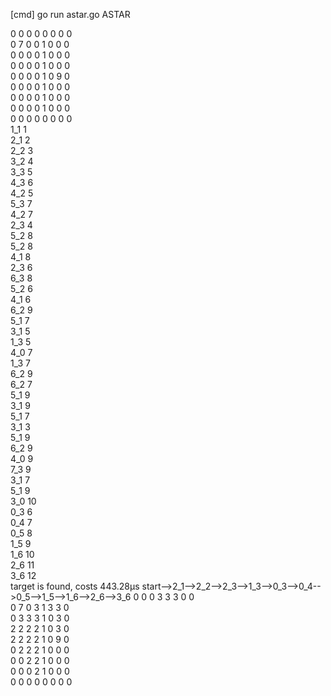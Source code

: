 [cmd] go run astar.go
ASTAR		

0  0  0  0  0  0  0  0  
0  7  0  0  1  0  0  0  
0  0  0  0  1  0  0  0  
0  0  0  0  1  0  0  0  
0  0  0  0  1  0  9  0  
0  0  0  0  1  0  0  0  
0  0  0  0  1  0  0  0  
0  0  0  0  1  0  0  0  
0  0  0  0  0  0  0  0  
1_1 1 		
2_1 2 		
2_2 3 		
3_2 4 		
3_3 5 		
4_3 6 		
4_2 5 		
5_3 7 		
4_2 7 		
2_3 4 		
5_2 8 		
5_2 8 		
4_1 8 		
2_3 6 		
6_3 8 		
5_2 6 		
4_1 6 		
6_2 9 		
5_1 7 		
3_1 5 		
1_3 5 		
4_0 7 		
1_3 7 		
6_2 9 		
6_2 7 		
5_1 9 		
3_1 9 		
5_1 7 		
3_1 3 		
5_1 9 		
6_2 9 		
4_0 9 		
7_3 9 		
3_1 7 		
5_1 9 		
3_0 10 		
0_3 6 		
0_4 7 		
0_5 8 		
1_5 9 		
1_6 10 		
2_6 11 		
3_6 12 		
target is found, costs  443.28µs
start-->2_1-->2_2-->2_3-->1_3-->0_3-->0_4-->0_5-->1_5-->1_6-->2_6-->3_6
0  0  0  3  3  3  0  0  
0  7  0  3  1  3  3  0  
0  3  3  3  1  0  3  0  
2  2  2  2  1  0  3  0  
2  2  2  2  1  0  9  0  
0  2  2  2  1  0  0  0  
0  0  2  2  1  0  0  0  
0  0  0  2  1  0  0  0  
0  0  0  0  0  0  0  0  

